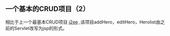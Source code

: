 ## 一个基本的CRUD项目（2）

相比于上一个最基本CRUD项目 [j2ee](https://github.com/kobyhuazai/Java-ee/tree/master/j2ee "j2ee") ,该项目addHero，editHero，Herolist由之前的Servlet改写为jsp的形式。